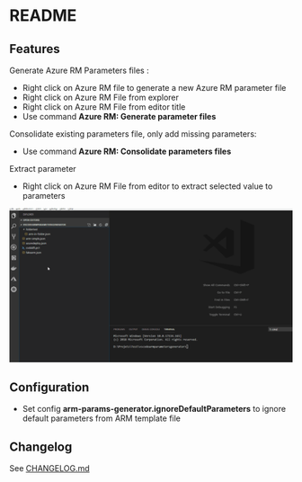 # README

## Features


Generate Azure RM Parameters files : 
* Right click on Azure RM file to generate a new Azure RM parameter file
* Right click on Azure RM File from explorer
* Right click on Azure RM File from editor title
* Use command **Azure RM: Generate parameter files**

Consolidate existing parameters file, only add missing parameters: 
* Use command **Azure RM: Consolidate parameters files**

Extract parameter
* Right click on Azure RM File from editor to extract selected value to parameters


![demo.gif](demo.gif)


## Configuration 
* Set config **arm-params-generator.ignoreDefaultParameters** to ignore default parameters from ARM template file

## Changelog

See [CHANGELOG.md](CHANGELOG.md)